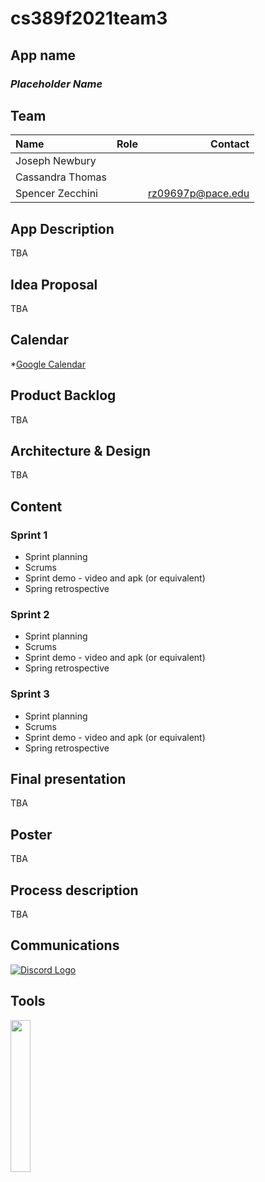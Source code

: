 # cs389f2021team3

## App name
### *Placeholder Name*

## Team

| Name              | Role  | Contact           |
|:----------------- |:-----:| -----------------:|
| Joseph Newbury    |       |                   |
| Cassandra Thomas  |       |                   |
| Spencer Zecchini  |       | rz09697p@pace.edu |


## App Description
TBA

## Idea Proposal
TBA

## Calendar
*[Google Calendar](https://calendar.google.com/calendar/u/0?cid=aXZoMmU3NjhzMjRkdGlxZWYwcXZvbzhxcjBAZ3JvdXAuY2FsZW5kYXIuZ29vZ2xlLmNvbQ)

## Product Backlog
TBA

## Architecture & Design
TBA

## Content
### Sprint 1
* Sprint planning
* Scrums
* Sprint demo - video and apk (or equivalent)
* Spring retrospective

### Sprint 2
* Sprint planning
* Scrums
* Sprint demo - video and apk (or equivalent)
* Spring retrospective

### Sprint 3 
* Sprint planning
* Scrums
* Sprint demo - video and apk (or equivalent)
* Spring retrospective

## Final presentation
TBA

## Poster
TBA

## Process description
TBA

## Communications
[![Discord Logo](https://external-content.duckduckgo.com/iu/?u=https%3A%2F%2Flogo-logos.com%2Fwp-content%2Fuploads%2F2018%2F03%2FDiscord_Logo.png&f=1&nofb=1)](https://discord.com/)

## Tools
<img src="https://techcrunch.com/wp-content/uploads/2017/02/android-studio-logo.png?w=764" width="25%" height="25%">
